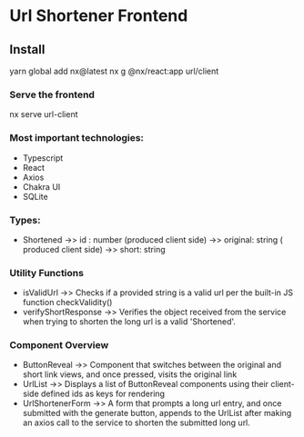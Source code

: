 # Url Shortener Frontend

## Install
yarn global add nx@latest
nx g @nx/react:app url/client

### Serve the frontend
nx serve url-client

### Most important technologies:
- Typescript
- React
- Axios
- Chakra UI
- SQLite

### Types:
- Shortened
    ->> id : number (produced client side)
    ->> original: string ( produced client side)
    ->> short: string

### Utility Functions
- isValidUrl
    ->> Checks if a provided string is a valid url per the built-in JS function checkValidity()
- verifyShortResponse
    ->> Verifies the object received from the service when trying to shorten the long url is a valid 'Shortened'.

### Component Overview
- ButtonReveal
    ->> Component that switches between the original and short link views, and once pressed, visits the original link
- UrlList
    ->> Displays a list of ButtonReveal components using their client-side defined ids as keys for rendering
- UrlShortenerForm
    ->> A form that prompts a long url entry, and once submitted with the generate button, appends to the UrlList after making an axios call to the service to shorten the submitted long url.



